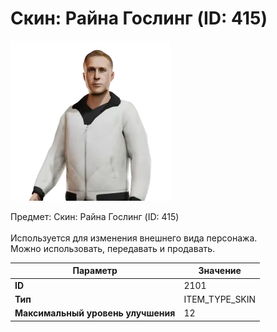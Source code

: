 # Скин: Райна Гослинг (ID: 415)

![Item Image](../img/2101.webp?raw=true)

Предмет: Скин: Райна Гослинг (ID: 415)<br><br>Используется для изменения внешнего вида персонажа.<br>Можно использовать, передавать и продавать.


| Параметр | Значение |
|----------|----------|
| **ID** | 2101 |
| **Тип** | ITEM_TYPE_SKIN |
| **Максимальный уровень улучшения** | 12 |

